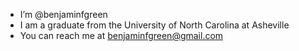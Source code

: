 - I’m @benjaminfgreen
- I am a graduate from the University of North Carolina at Asheville
- You can reach me at benjaminfgreen@gmail.com
